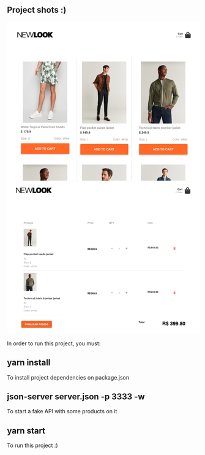 ## Project shots :)

![Screenshot da aplicação](./public/print1.png)
![Screenshot da aplicação](./public/print2.png)

In order to run this project, you must:

## yarn install
To install project dependencies on package.json

## json-server server.json -p 3333 -w
To start a fake API with some products on it

## yarn start
To run this project :)

